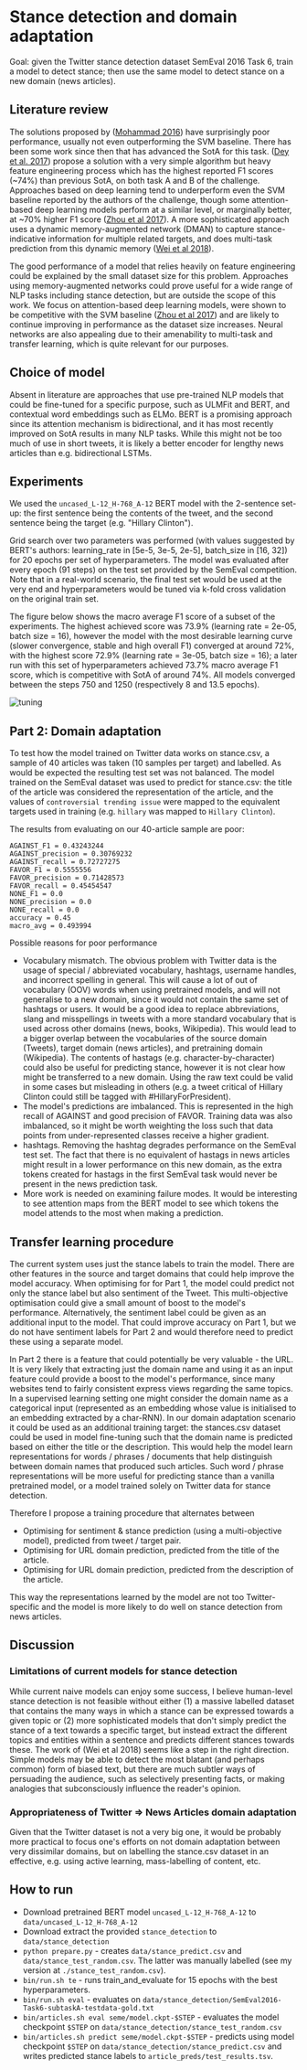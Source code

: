 # Stance detection and domain adaptation

Goal: given the Twitter stance detection dataset SemEval 2016 Task 6, train a model to detect stance; then use the same model to detect stance on a new domain (news articles).

## Literature review

The solutions proposed by ([Mohammad 2016](https://www.aclweb.org/anthology/S/S16/S16-1003.pdf)) have surprisingly poor performance, usually not even outperforming the SVM baseline. There has been some work since then that has advanced the SotA for this task. ([Dey et al. 2017](http://sentic.net/sentire2017dey.pdf)) propose a solution with a very simple algorithm but heavy feature engineering process which has the highest reported F1 scores (~74%) than previous SotA, on both task A and B of the challenge. Approaches based on deep learning tend to underperform even the SVM baseline reported by the authors of the challenge, though some attention-based deep learning models perform at a similar level, or marginally better, at ~70% higher F1 score ([Zhou et al 2017](https://warwick.ac.uk/fac/sci/dcs/people/research/csrnaj/WISE2017.pdf)). A more sophisticated approach uses a dynamic memory-augmented network (DMAN) to capture stance-indicative information for multiple related targets, and does multi-task prediction from this dynamic memory ([Wei et al 2018](https://dl.acm.org/citation.cfm?id=3210145)).

The good performance of a model that relies heavily on feature engineering could be explained by the small dataset size for this problem. Approaches using memory-augmented networks could prove useful for a wide range of NLP tasks including stance detection, but are outside the scope of this work. We focus on attention-based deep learning models, were shown to be competitive with the SVM baseline ([Zhou et al 2017](https://warwick.ac.uk/fac/sci/dcs/people/research/csrnaj/WISE2017.pdf)) and are likely to continue improving in performance as the dataset size increases. Neural networks are also appealing due to their amenability to multi-task and transfer learning, which is quite relevant for our purposes.

## Choice of model

Absent in literature are approaches that use pre-trained NLP models that could be fine-tuned for a specific purpose, such as ULMFit and BERT, and contextual word embeddings such as ELMo. BERT is a promising approach since its attention mechanism is bidirectional, and it has most recently improved on SotA results in many NLP tasks. While this might not be too much of use in short tweets, it is likely a better encoder for lengthy news articles than e.g. bidirectional LSTMs.

## Experiments

We used the `uncased_L-12_H-768_A-12` BERT model with the 2-sentence set-up: the first sentence being the contents of the tweet, and the second sentence being the target (e.g. "Hillary Clinton").

Grid search over two parameters was performed (with values suggested by BERT's authors: learning_rate in [5e-5, 3e-5, 2e-5], batch_size in [16, 32]) for 20 epochs per set of hyperparameters. The model was evaluated after every epoch (91 steps) on the test set provided by the SemEval competition. Note that in a real-world scenario, the final test set would be used at the very end and hyperparameters would be tuned via k-fold cross validation on the original train set.

The figure below shows the macro average F1 score of a subset of the experiments. The highest achieved score was 73.9% (learning rate = 2e-05, batch size = 16), however the model with the most desirable learning curve (slower convergence, stable and high overall F1) converged at around 72%, with the highest score 72.9% (learning rate = 3e-05, batch size = 16); a later run with this set of hyperparameters achieved 73.7% macro average F1 score, which is competitive with SotA of around 74%. All models converged between the steps 750 and 1250 (respectively 8 and 13.5 epochs).

![tuning](./tuning1.png)

## Part 2: Domain adaptation

To test how the model trained on Twitter data works on stance.csv, a sample of 40 articles was taken (10 samples per target) and labelled. As would be expected the resulting test set was not balanced. The model trained on the SemEval dataset was used to predict for stance.csv: the title of the article was considered the representation of the article, and the values of `controversial trending issue` were mapped to the equivalent targets used in training (e.g. `hillary` was mapped to `Hillary Clinton`).

The results from evaluating on our 40-article sample are poor:

```
AGAINST_F1 = 0.43243244
AGAINST_precision = 0.30769232
AGAINST_recall = 0.72727275
FAVOR_F1 = 0.5555556
FAVOR_precision = 0.71428573
FAVOR_recall = 0.45454547
NONE_F1 = 0.0
NONE_precision = 0.0
NONE_recall = 0.0
accuracy = 0.45
macro_avg = 0.493994
```

Possible reasons for poor performance

* Vocabulary mismatch. The obvious problem with Twitter data is the usage of special / abbreviated vocabulary, hashtags, username handles, and incorrect spelling in general. This will cause a lot of out of vocabulary (OOV) words when using pretrained models, and will not generalise to a new domain, since it would not contain the same set of hashtags or users. It would be a good idea to replace abbreviations, slang and misspellings in tweets with a more standard vocabulary that is used across other domains (news, books, Wikipedia). This would lead to a bigger overlap between the vocabularies of the source domain (Tweets), target domain (news articles), and pretraining domain (Wikipedia). The contents of hastags (e.g. character-by-character) could also be useful for predicting stance, however it is not clear how might be transferred to a new domain. Using the raw text could be valid in some cases but misleading in others (e.g. a tweet critical of Hillary Clinton could still be tagged with #HillaryForPresident).
* The model's predictions are imbalanced. This is represented in the high recall of AGAINST and good precision of FAVOR. Training data was also imbalanced, so it might be worth weighting the loss such that data points from under-represented classes receive a higher gradient.
* hashtags. Removing the hashtag degrades performance on the SemEval test set. The fact that there is no equivalent of hastags in news articles might result in a lower performance on this new domain, as the extra tokens created for hastags in the first SemEval task would never be present in the news prediction task.
* More work is needed on examining failure modes. It would be interesting to see attention maps from the BERT model to see which tokens the model attends to the most when making a prediction.

## Transfer learning procedure

The current system uses just the stance labels to train the model. There are other features in the source and target domains that could help improve the model accuracy. When optimising for for Part 1, the model could predict not only the stance label but also sentiment of the Tweet. This multi-objective optimisation could give a small amount of boost to the model's performance. Alternatively, the sentiment label could be given as an additional input to the model. That could improve accuracy on Part 1, but we do not have sentiment labels for Part 2 and would therefore need to predict these using a separate model.

In Part 2 there is a feature that could potentially be very valuable - the URL. It is very likely that extracting just the domain name and using it as an input feature could provide a boost to the model's performance, since many websites tend to fairly consistent express views regarding the same topics. In a supervised learning setting one might consider the domain name as a categorical input (represented as an embedding whose value is initialised to an embedding extracted by a char-RNN). In our domain adaptation scenario it could be used as an additional training target: the stances.csv dataset could be used in model fine-tuning such that the domain name is predicted based on either the title or the description. This would help the model learn representations for words / phrases / documents that help distinguish between domain names that produced such articles. Such word / phrase representations will be more useful for predicting stance than a vanilla pretrained model, or a model trained solely on Twitter data for stance detection.

Therefore I propose a training procedure that alternates between

* Optimising for sentiment & stance prediction (using a multi-objective model), predicted from tweet / target pair.
* Optimising for URL domain prediction, predicted from the title of the article.
* Optimising for URL domain prediction, predicted from the description of the article.

This way the representations learned by the model are not too Twitter-specific and the model is more likely to do well on stance detection from news articles.

## Discussion

### Limitations of current models for stance detection

While current naive models can enjoy some success, I believe human-level stance detection is not feasible without either (1) a massive labelled dataset that contains the many ways in which a stance can be  expressed towards a given topic or (2) more sophisticated models that don't simply predict the stance of a text towards a specific target, but instead extract the different topics and entities within a sentence and predicts different stances towards these. The work of (Wei et al 2018) seems like a step in the right direction. Simple models may be able to detect the most blatant (and perhaps common) form of biased text, but there are much subtler ways of persuading the audience, such as selectively presenting facts, or making analogies that subconsciously influence the reader's opinion.

### Appropriateness of Twitter => News Articles domain adaptation

Given that the Twitter dataset is not a very big one, it would be probably more practical to focus one's efforts on not domain adaptation between very dissimilar domains, but on labelling the stance.csv dataset in an effective, e.g. using active learning, mass-labelling of content, etc.

## How to run

* Download pretrained BERT model `uncased_L-12_H-768_A-12` to `data/uncased_L-12_H-768_A-12`
* Download extract the provided `stance_detection` to `data/stance_detection`
* `python prepare.py` - creates `data/stance_predict.csv` and `data/stance_test_random.csv`. The latter was manually labelled (see my version at `./stance_test_random.csv`).
* `bin/run.sh te` - runs train_and_evaluate for 15 epochs with the best hyperparameters.
* `bin/run.sh eval` - evaluates on `data/stance_detection/SemEval2016-Task6-subtaskA-testdata-gold.txt`
* `bin/articles.sh eval seme/model.ckpt-$STEP` - evaluates the model checkpoint `$STEP` on `data/stance_detection/stance_test_random.csv`
* `bin/articles.sh predict seme/model.ckpt-$STEP` - predicts using model checkpoint `$STEP` on `data/stance_detection/stance_predict.csv` and writes predicted stance labels to `article_preds/test_results.tsv`.
